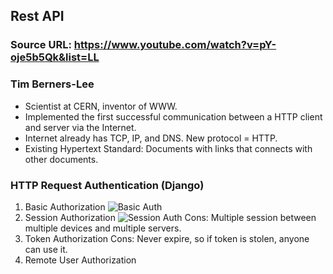 ## Rest API

### Source URL: https://www.youtube.com/watch?v=pY-oje5b5Qk&list=LL

### Tim Berners-Lee
- Scientist at CERN, inventor of WWW.
- Implemented the first successful communication between a HTTP client and server via the Internet.
- Internet already has TCP, IP, and DNS. New protocol = HTTP.
- Existing Hypertext Standard: Documents with links that connects with other documents.

### HTTP Request Authentication (Django)
1. Basic Authorization
![Basic Auth](https://i.ibb.co/KVRF33t/Screen-Shot-2020-11-18-at-17-34-57.png)
2. Session Authorization
![Session Auth](https://i.ibb.co/VHRGbC5/Screen-Shot-2020-11-18-at-17-36-35.png)
Cons: Multiple session between multiple devices and multiple servers.
3. Token Authorization
Cons: Never expire, so if token is stolen, anyone can use it.
5. Remote User Authorization 



<!--stackedit_data:
eyJoaXN0b3J5IjpbLTE5NzMwMjIwMzldfQ==
-->